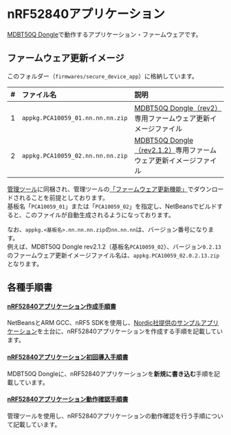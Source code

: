 # nRF52840アプリケーション

[MDBT50Q Dongle](../../../FIDO2Device/MDBT50Q_Dongle/README.md)で動作するアプリケーション・ファームウェアです。

## ファームウェア更新イメージ

このフォルダー（`firmwares/secure_device_app`）に格納しています。

| # |ファイル名 |説明 |
|:-:|:-|:-|
|1|`appkg.PCA10059_01.nn.nn.nn.zip`|[MDBT50Q Dongle（rev2）](../../../FIDO2Device/MDBT50Q_Dongle/pcb_rev2/README.md)専用ファームウェア更新イメージファイル|
|2|`appkg.PCA10059_02.nn.nn.nn.zip`|[MDBT50Q Dongle（rev2.1.2）](../../../FIDO2Device/MDBT50Q_Dongle/pcb_rev2_1_2/README.md)専用ファームウェア更新イメージファイル|

[管理ツール](../../../MaintenanceTool)に同梱され、管理ツールの[「ファームウェア更新機能」](../../../MaintenanceTool/macOSApp/UPDATEFIRMWARE.md)でダウンロードされることを前提としております。<br>
基板名「`PCA10059_01`」または「`PCA10059_02`」を指定し、NetBeansでビルドすると、このファイルが自動生成されるようになっております。

なお、`appkg.<基板名>.nn.nn.nn.zip`の`nn.nn.nn`は、バージョン番号になります。<br>
例えば、MDBT50Q Dongle rev2.1.2（基板名`PCA10059_02`）、バージョン`0.2.13`のファームウェア更新イメージファイル名は、`appkg.PCA10059_02.0.2.13.zip`となります。

## 各種手順書

#### [nRF52840アプリケーション作成手順書](../../../nRF52840_app/firmwares/secure_device_app/BUILDAPP.md)
NetBeansとARM GCC、nRF5 SDKを使用し、[Nordic社提供のサンプルアプリケーション](https://infocenter.nordicsemi.com/topic/sdk_nrf5_v17.0.2/ble_sdk_app_hrs.html)を土台に、nRF52840アプリケーションを作成する手順を記載しています。

#### [nRF52840アプリケーション初回導入手順書](../../../nRF52840_app/firmwares/secure_device_app/WRITEAPP.md)
MDBT50Q Dongleに、nRF52840アプリケーションを<b>新規に書き込む</b>手順を記載しています。

#### [nRF52840アプリケーション動作確認手順書](../../../nRF52840_app/firmwares/secure_device_app/TESTAPP.md)
管理ツールを使用し、nRF52840アプリケーションの動作確認を行う手順について記載しています。
